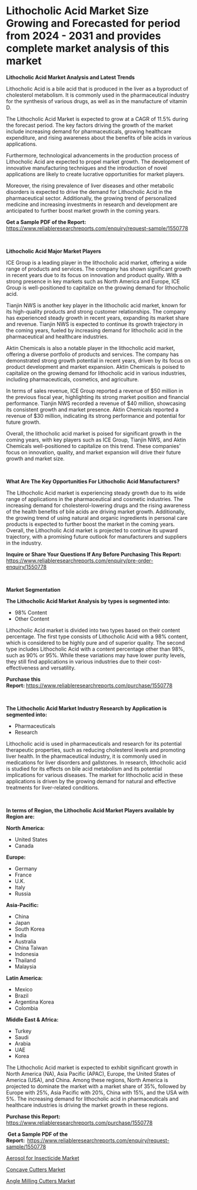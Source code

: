 <p><h1>Lithocholic Acid Market Size Growing and Forecasted for period from 2024 - 2031 and provides complete market analysis of this market</h1></p><p><strong>Lithocholic Acid Market Analysis and Latest Trends</strong></p>
<p><p>Lithocholic Acid is a bile acid that is produced in the liver as a byproduct of cholesterol metabolism. It is commonly used in the pharmaceutical industry for the synthesis of various drugs, as well as in the manufacture of vitamin D.</p><p>The Lithocholic Acid Market is expected to grow at a CAGR of 11.5% during the forecast period. The key factors driving the growth of the market include increasing demand for pharmaceuticals, growing healthcare expenditure, and rising awareness about the benefits of bile acids in various applications.</p><p>Furthermore, technological advancements in the production process of Lithocholic Acid are expected to propel market growth. The development of innovative manufacturing techniques and the introduction of novel applications are likely to create lucrative opportunities for market players.</p><p>Moreover, the rising prevalence of liver diseases and other metabolic disorders is expected to drive the demand for Lithocholic Acid in the pharmaceutical sector. Additionally, the growing trend of personalized medicine and increasing investments in research and development are anticipated to further boost market growth in the coming years.</p></p>
<p><strong>Get a Sample PDF of the Report:&nbsp;</strong> <a href="https://www.reliableresearchreports.com/enquiry/request-sample/1550778">https://www.reliableresearchreports.com/enquiry/request-sample/1550778</a></p>
<p>&nbsp;</p>
<p><strong>Lithocholic Acid Major Market Players</strong></p>
<p><p>ICE Group is a leading player in the lithocholic acid market, offering a wide range of products and services. The company has shown significant growth in recent years due to its focus on innovation and product quality. With a strong presence in key markets such as North America and Europe, ICE Group is well-positioned to capitalize on the growing demand for lithocholic acid.</p><p>Tianjin NWS is another key player in the lithocholic acid market, known for its high-quality products and strong customer relationships. The company has experienced steady growth in recent years, expanding its market share and revenue. Tianjin NWS is expected to continue its growth trajectory in the coming years, fueled by increasing demand for lithocholic acid in the pharmaceutical and healthcare industries.</p><p>Aktin Chemicals is also a notable player in the lithocholic acid market, offering a diverse portfolio of products and services. The company has demonstrated strong growth potential in recent years, driven by its focus on product development and market expansion. Aktin Chemicals is poised to capitalize on the growing demand for lithocholic acid in various industries, including pharmaceuticals, cosmetics, and agriculture.</p><p>In terms of sales revenue, ICE Group reported a revenue of $50 million in the previous fiscal year, highlighting its strong market position and financial performance. Tianjin NWS recorded a revenue of $40 million, showcasing its consistent growth and market presence. Aktin Chemicals reported a revenue of $30 million, indicating its strong performance and potential for future growth.</p><p>Overall, the lithocholic acid market is poised for significant growth in the coming years, with key players such as ICE Group, Tianjin NWS, and Aktin Chemicals well-positioned to capitalize on this trend. These companies' focus on innovation, quality, and market expansion will drive their future growth and market size.</p></p>
<p>&nbsp;</p>
<p><strong>What Are The Key Opportunities For Lithocholic Acid Manufacturers?</strong></p>
<p><p>The Lithocholic Acid market is experiencing steady growth due to its wide range of applications in the pharmaceutical and cosmetic industries. The increasing demand for cholesterol-lowering drugs and the rising awareness of the health benefits of bile acids are driving market growth. Additionally, the growing trend of using natural and organic ingredients in personal care products is expected to further boost the market in the coming years. Overall, the Lithocholic Acid market is projected to continue its upward trajectory, with a promising future outlook for manufacturers and suppliers in the industry.</p></p>
<p><strong>Inquire or Share Your Questions If Any Before Purchasing This Report:</strong> <a href="https://www.reliableresearchreports.com/enquiry/pre-order-enquiry/1550778">https://www.reliableresearchreports.com/enquiry/pre-order-enquiry/1550778</a></p>
<p>&nbsp;</p>
<p><strong>Market Segmentation</strong></p>
<p><strong>The Lithocholic Acid Market Analysis by types is segmented into:</strong></p>
<p><ul><li>98% Content</li><li>Other Content</li></ul></p>
<p><p>Lithocholic Acid market is divided into two types based on their content percentage. The first type consists of Lithocholic Acid with a 98% content, which is considered to be highly pure and of superior quality. The second type includes Lithocholic Acid with a content percentage other than 98%, such as 90% or 95%. While these variations may have lower purity levels, they still find applications in various industries due to their cost-effectiveness and versatility.</p></p>
<p><strong>Purchase this Report:&nbsp;</strong><a href="https://www.reliableresearchreports.com/purchase/1550778">https://www.reliableresearchreports.com/purchase/1550778</a></p>
<p>&nbsp;</p>
<p><strong>The Lithocholic Acid Market Industry Research by Application is segmented into:</strong></p>
<p><ul><li>Pharmaceuticals</li><li>Research</li></ul></p>
<p><p>Lithocholic acid is used in pharmaceuticals and research for its potential therapeutic properties, such as reducing cholesterol levels and promoting liver health. In the pharmaceutical industry, it is commonly used in medications for liver disorders and gallstones. In research, lithocholic acid is studied for its effects on bile acid metabolism and its potential implications for various diseases. The market for lithocholic acid in these applications is driven by the growing demand for natural and effective treatments for liver-related conditions.</p></p>
<p>&nbsp;</p>
<p><strong>In terms of Region, the Lithocholic Acid Market Players available by Region are:</strong></p>
<p>
    <p> <strong> North America: </strong>
        <ul>
            <li>United States</li>
            <li>Canada</li>
        </ul>
        </p> 
    <p> <strong> Europe: </strong>
        <ul>
            <li>Germany</li>
            <li>France</li>
            <li>U.K.</li>
            <li>Italy</li>
            <li>Russia</li>
        </ul>
        </p> 
    <p> <strong> Asia-Pacific: </strong>
        <ul>
            <li>China</li>
            <li>Japan</li>
            <li>South Korea</li>
            <li>India</li>
            <li>Australia</li>
            <li>China Taiwan</li>
            <li>Indonesia</li>
            <li>Thailand</li>
            <li>Malaysia</li>
        </ul>
        </p> 
    <p> <strong> Latin America: </strong>
        <ul>
            <li>Mexico</li>
            <li>Brazil</li>
            <li>Argentina Korea</li>
            <li>Colombia</li>
        </ul>
        </p> 
    <p> <strong> Middle East & Africa: </strong>
        <ul>
            <li>Turkey</li>
            <li>Saudi</li>
            <li>Arabia</li>
            <li>UAE</li>
            <li>Korea</li>
        </ul>
    </p>
    </p>
<p><p>The Lithocholic Acid market is expected to exhibit significant growth in North America (NA), Asia Pacific (APAC), Europe, the United States of America (USA), and China. Among these regions, North America is projected to dominate the market with a market share of 35%, followed by Europe with 25%, Asia Pacific with 20%, China with 15%, and the USA with 5%. The increasing demand for lithocholic acid in pharmaceuticals and healthcare industries is driving the market growth in these regions.</p></p>
<p><strong>Purchase this Report: </strong><a href="https://www.reliableresearchreports.com/purchase/1550778">https://www.reliableresearchreports.com/purchase/1550778</a></p>
<p>&nbsp;<strong>Get a Sample PDF of the Report:&nbsp;&nbsp;</strong><a href="https://www.reliableresearchreports.com/enquiry/request-sample/1550778">https://www.reliableresearchreports.com/enquiry/request-sample/1550778</a></p>
<p><strong></strong></p>
<p><p><a href="https://view.publitas.com/reportprime-1/aerosol-for-insecticide-market-growth-market-trends-covid-19-impact-and-forecasts-for-period-from-2023-2030/">Aerosol for Insecticide Market</a></p><p><a href="https://view.publitas.com/reportprime-1/concave-cutters-market-research-report-provides-critical-insights-that-can-help-shape-business-development-and-investment-strategies/">Concave Cutters Market</a></p><p><a href="https://view.publitas.com/reportprime-1/angle-milling-cutters-market-research-report-provides-critical-insights-that-can-help-shape-business-development-and-investment-strategies/">Angle Milling Cutters Market</a></p></p>
